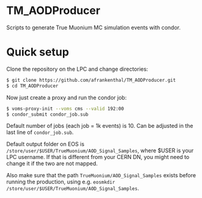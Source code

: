 # TM_AODProducer
Scripts to generate True Muonium MC simulation events with condor.

# Quick setup

Clone the repository on the LPC and change directories:

```bash
$ git clone https://github.com/afrankenthal/TM_AODProducer.git
$ cd TM_AODProducer
```

Now just create a proxy and run the condor job:

```bash
$ voms-proxy-init --voms cms --valid 192:00
$ condor_submit condor_job.sub
```

Default number of jobs (each job = 1k events) is 10. Can be adjusted in the last line of `condor_job.sub`.

Default output folder on EOS is `/store/user/$USER/TrueMuonium/AOD_Signal_Samples`, where $USER is your LPC username. If that is different from your CERN DN, you might need to change it if the two are not mapped.

Also make sure that the path `TrueMuonium/AOD_Signal_Samples` exists before running the production, using e.g. `eosmkdir /store/user/$USER/TrueMuonium/AOD_Signal_Samples`.
